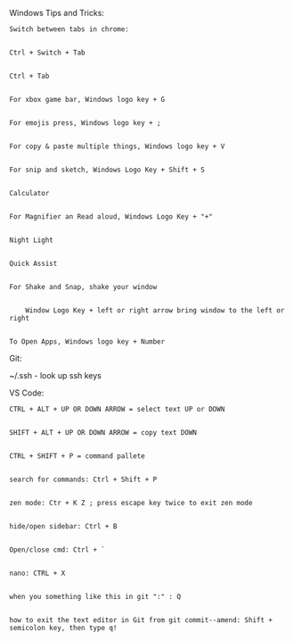 
Windows Tips and Tricks:


    Switch between tabs in chrome:


    Ctrl + Switch + Tab


    Ctrl + Tab


    For xbox game bar, Windows logo key + G


    For emojis press, Windows logo key + ; 


    For copy & paste multiple things, Windows logo key + V


    For snip and sketch, Windows Logo Key + Shift + S


    Calculator 


    For Magnifier an Read aloud, Windows Logo Key + "+"


    Night Light 


    Quick Assist 


    For Shake and Snap, shake your window


    	Window Logo Key + left or right arrow bring window to the left or right 


    To Open Apps, Windows logo key + Number 

Git:

~/.ssh - look up ssh keys 

VS Code:


    CTRL + ALT + UP OR DOWN ARROW = select text UP or DOWN


    SHIFT + ALT + UP OR DOWN ARROW = copy text DOWN


    CTRL + SHIFT + P = command pallete


    search for commands: Ctrl + Shift + P 


    zen mode: Ctr + K Z ; press escape key twice to exit zen mode 


    hide/open sidebar: Ctrl + B


    Open/close cmd: Ctrl + `


    nano: CTRL + X


    when you something like this in git ":" : Q


    how to exit the text editor in Git from git commit--amend: Shift + semicolon key, then type q!

